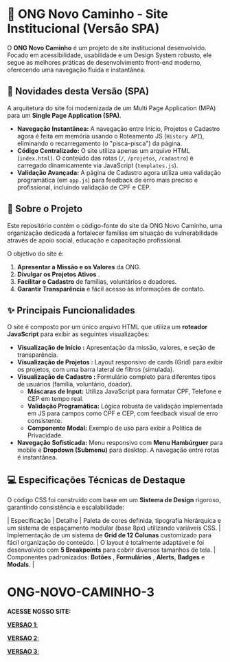 # 🌿 ONG Novo Caminho - Site Institucional (Versão SPA)

O **ONG Novo Caminho** é um projeto de site institucional desenvolvido. Focado em acessibilidade, usabilidade e um Design System robusto, ele segue as melhores práticas de desenvolvimento front-end moderno, oferecendo uma navegação fluida e instantânea.

## 🚀 Novidades desta Versão (SPA)

A arquitetura do site foi modernizada de um Multi Page Application (MPA) para um **Single Page Application (SPA)**.

* **Navegação Instantânea:** A navegação entre Início, Projetos e Cadastro agora é feita em memória usando o Roteamento JS (`History API`), eliminando o recarregamento (o "pisca-pisca") da página.
* **Código Centralizado:** O site utiliza apenas um arquivo HTML (`index.html`). O conteúdo das rotas (`/`, `/projetos`, `/cadastro`) é carregado dinamicamente via JavaScript (`templates.js`).
* **Validação Avançada:** A página de Cadastro agora utiliza uma validação programática (em `app.js`) para feedback de erro mais preciso e profissional, incluindo validação de CPF e CEP.

## 🎯 Sobre o Projeto

Este repositório contém o código-fonte do site da ONG Novo Caminho, uma organização dedicada a fortalecer famílias em situação de vulnerabilidade através de apoio social, educação e capacitação profissional.

O objetivo do site é:
1.  **Apresentar a Missão e os Valores** da ONG.
2.  **Divulgar os Projetos Ativos** .
3.  **Facilitar o Cadastro** de famílias, voluntários e doadores.
4.  **Garantir Transparência** e fácil acesso às informações de contato.

## ✨ Principais Funcionalidades

O site é composto por um único arquivo HTML que utiliza um **roteador JavaScript** para exibir as seguintes visualizações:

* **Visualização de Início :** Apresentação da missão, valores, e seção de transparência.
* **Visualização de Projetos :** Layout responsivo de cards (Grid) para exibir os projetos, com uma barra lateral de filtros (simulada).
* **Visualização de Cadastro :** Formulário completo para diferentes tipos de usuários (família, voluntário, doador).
    * **Máscaras de Input:** Utiliza JavaScript para formatar CPF, Telefone e CEP em tempo real.
    * **Validação Programática:** Lógica robusta de validação implementada em JS para campos como CPF e CEP, com feedback visual de erro consistente.
    * **Componente Modal:** Exemplo de uso para exibir a Política de Privacidade.
* **Navegação Sofisticada:** Menu responsivo com **Menu Hambúrguer** para mobile e **Dropdown (Submenu)** para desktop. A navegação entre rotas é instantânea.

## 💻 Especificações Técnicas de Destaque

O código CSS foi construído com base em um **Sistema de Design** rigoroso, garantindo consistência e escalabilidade:

| Especificação | Detalhe |
 Paleta de cores definida, tipografia hierárquica e um sistema de espaçamento modular (base 8px) utilizando variáveis CSS. |
 Implementação de um sistema de **Grid de 12 Colunas** customizado para fácil organização do conteúdo. |
 O layout é totalmente adaptável e foi desenvolvido com **5 Breakpoints** para cobrir diversos tamanhos de tela. |
 Componentes padronizados: **Botões** , **Formulários** , **Alerts**, **Badges** e **Modals**. |
 
 # ONG-NOVO-CAMINHO-3

 **ACESSE NOSSO SITE:**

 [**VERSAO 1**:](https://ongnovocaminho.neocities.org/)
 
 [**VERSAO 2**:](https://luanebonassoli.github.io/ONG-NOVO-CAMINHO-2/)
 
 [**VERSAO 3**:](https://novocaminho3.neocities.org/index.html)

